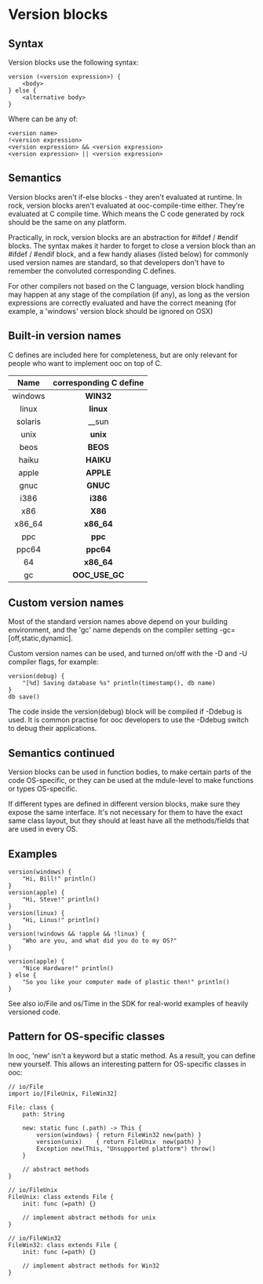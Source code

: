 Version blocks
==============

Syntax
------

Version blocks use the following syntax:

	version (<version expression>) {
		<body>
	} else {
		<alternative body>
	}

Where <version expression> can be any of:

	<version name>
	!<version expression>
	<version expression> && <version expression>
	<version expression> || <version expression>
	
Semantics
---------

Version blocks aren't if-else blocks - they aren't evaluated at runtime.
In rock, version blocks aren't evaluated at ooc-compile-time either.
They're evaluated at C compile time. Which means the C code generated by rock
should be the same on any platform.

Practically, in rock, version blocks are an abstraction for #ifdef / #endif blocks.
The syntax makes it harder to forget to close a version block than an #ifdef / #endif block,
and a few handy aliases (listed below) for commonly used version names are standard, so that developers
don't have to remember the convoluted corresponding C defines.

For other compilers not based on the C language, version block handling may happen at any
stage of the compilation (if any), as long as the version expressions are correctly evaluated
and have the correct meaning (for example, a 'windows' version block should be ignored on OSX)
	
Built-in version names
----------------------
	
C defines are included here for completeness, but are only relevant for people who want
to implement ooc on top of C.
	
|Name   |corresponding C define |
|:-----:|:---------------------:|
|windows|__WIN32__ || __WIN64__ |
|linux  |__linux__              |
|solaris|__sun                  |
|unix   |__unix__               |
|beos   |__BEOS__               | 
|haiku  |__HAIKU__              |
|apple  |__APPLE__              |
|gnuc   |__GNUC__               |
|i386   |__i386__               |
|x86    |__X86__                |
|x86_64 |__x86_64__             |
|ppc    |__ppc__                |
|ppc64  |__ppc64__              |
|64     |__x86_64__ || __ppc64__|
|gc     |__OOC_USE_GC__         |

Custom version names
--------------------

Most of the standard version names above depend on your building environment, and the 'gc' name depends
on the compiler setting -gc=[off,static,dynamic].

Custom version names can be used, and turned on/off with the -D and -U compiler flags, for example:

	version(debug) {
		"[%d] Saving database %s" println(timestamp(), db name)
	}
	db save()
	
The code inside the version(debug) block will be compiled if -Ddebug is used. It is common practise for ooc developers
to use the -Ddebug switch to debug their applications.

Semantics continued
-------------------

Version blocks can be used in function bodies, to make certain parts of the code OS-specific, or
they can be used at the mdule-level to make functions or types OS-specific.

If different types are defined in different version blocks, make sure they expose the same interface.
It's not necessary for them to have the exact same class layout, but they should at least have all the
methods/fields that are used in every OS.

Examples
--------

	version(windows) {
		"Hi, Bill!" println()
	}
	version(apple) {
		"Hi, Steve!" println()
	}
	version(linux) {
		"Hi, Linus!" println()
	}
	version(!windows && !apple && !linux) {
		"Who are you, and what did you do to my OS?"
	}

	version(apple) {
		"Nice Hardware!" println()
	} else {
		"So you like your computer made of plastic then!" println()
	}

See also io/File and os/Time in the SDK for real-world examples of heavily versioned code.

Pattern for OS-specific classes
-------------------------------

In ooc, 'new' isn't a keyword but a static method. As a result, you can define new yourself.
This allows an interesting pattern for OS-specific classes in ooc:

	// io/File
	import io/[FileUnix, FileWin32]
	
	File: class {
		path: String
	
		new: static func (.path) -> This {
			version(windows) { return FileWin32 new(path) }
			version(unix)    { return FileUnix  new(path) }
			Exception new(This, "Unsupported platform") throw()
		}
		
		// abstract methods
	}

	// io/FileUnix
	FileUnix: class extends File {
		init: func (=path) {}
		
		// implement abstract methods for unix
	}
	
	// io/FileWin32
	FileWin32: class extends File {
		init: func (=path) {}
		
		// implement abstract methods for Win32
	}








	
	